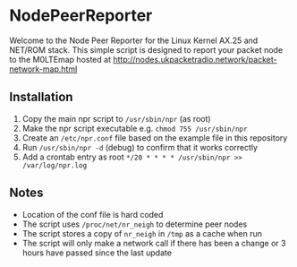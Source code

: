 # NodePeerReporter

Welcome to the Node Peer Reporter for the Linux Kernel AX.25 and NET/ROM stack.
This simple script is designed to report your packet node to the M0LTEmap hosted
at http://nodes.ukpacketradio.network/packet-network-map.html

## Installation
1. Copy the main npr script to `/usr/sbin/npr` (as root)
2. Make the npr script executable e.g. `chmod 755 /usr/sbin/npr`
3. Create an `/etc/npr.conf` file based on the example file in this repository
4. Run `/usr/sbin/npr -d` (debug) to confirm that it works correctly
5. Add a crontab entry as root `*/20 * * * * /usr/sbin/npr >> /var/log/npr.log`

## Notes
- Location of the conf file is hard coded
- The script uses `/proc/net/nr_neigh` to determine peer nodes
- The script stores a copy of `nr_neigh` in `/tmp` as a cache when run
- The script will only make a network call if there has been a change or
  3 hours have passed since the last update
